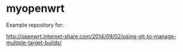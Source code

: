 myopenwrt
=========
Example repository for: 

http://openwrt.internet-share.com/2014/09/02/using-git-to-manage-multiple-target-builds/
